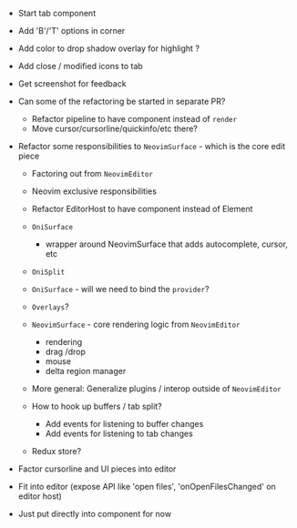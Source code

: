 - Start tab component
- Add 'B'/'T' options in corner
- Add color to drop shadow overlay for highlight ?
- Add close / modified icons to tab
- Get screenshot for feedback

- Can some of the refactoring be started in separate PR?
    - Refactor pipeline to have component instead of `render`
    - Move cursor/cursorline/quickinfo/etc there?

- Refactor some responsibilities to `NeovimSurface` - which is the core edit piece
    - Factoring out from `NeovimEditor`
    - Neovim exclusive responsibilities

    - Refactor EditorHost to have component instead of Element

    - `OniSurface`
        - wrapper around NeovimSurface that adds autocomplete, cursor, etc

    - `OniSplit`
    <div className="container full vertical">
        <div className="container fixed">
            <Tabs ../>
        </div>
        <div className="container full">
            <OniSurface ... />
        </div>
    </div>

    - `OniSurface` - will we need to bind the `provider`?
    <div className="container full">
        <div className="stack layer">
            <NeovimSurface ... />
        </div>
        <div className="stack layer">
            <Cursor />
            <CursorLine lineType={"line"} />
            <CursorLine lineType={"column"} />
            <QuickInfoContainer />
            <SignatureHelpContainer />
            <AutoCompletionContainer />
            <Logs />
        </div>
    </div>

    - `Overlays`?

    - `NeovimSurface` - core rendering logic from `NeovimEditor`
        - rendering
        - drag /drop
        - mouse
        - delta region manager

    - More general: Generalize plugins / interop outside of `NeovimEditor`
    - How to hook up buffers / tab split?
        - Add events for listening to buffer changes
        - Add events for listening to tab changes
    - Redux store?

- Factor cursorline and UI pieces into editor
- Fit into editor (expose API like 'open files', 'onOpenFilesChanged' on editor host)
- Just put directly into <Editor /> component for now
